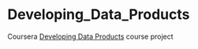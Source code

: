Developing_Data_Products
========================
Coursera [Developing Data Products](https://www.coursera.org/course/devdataprod) course project 
 
